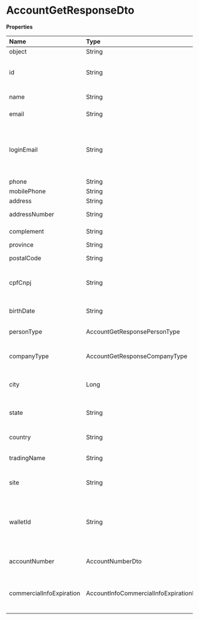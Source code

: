 # AccountGetResponseDto

**Properties**

| Name                     | Type                                           | Required | Description                                                                    |
| :----------------------- | :--------------------------------------------- | :------- | :----------------------------------------------------------------------------- |
| object                   | String                                         | ❌       | Object type                                                                    |
| id                       | String                                         | ❌       | Unique subaccount identifier in Asaas                                          |
| name                     | String                                         | ❌       | Subaccount name                                                                |
| email                    | String                                         | ❌       | Subaccount email                                                               |
| loginEmail               | String                                         | ❌       | Email for subaccount login, if not provided, the subaccount email will be used |
| phone                    | String                                         | ❌       | Telephone                                                                      |
| mobilePhone              | String                                         | ❌       | Cellphone                                                                      |
| address                  | String                                         | ❌       | Public place                                                                   |
| addressNumber            | String                                         | ❌       | Address number                                                                 |
| complement               | String                                         | ❌       | Address complement                                                             |
| province                 | String                                         | ❌       | Neighborhood                                                                   |
| postalCode               | String                                         | ❌       | Address zip code                                                               |
| cpfCnpj                  | String                                         | ❌       | CPF or CNPJ of the subaccount owner                                            |
| birthDate                | String                                         | ❌       | Date of birth (only for Individuals)                                           |
| personType               | AccountGetResponsePersonType                   | ❌       | Kind of person                                                                 |
| companyType              | AccountGetResponseCompanyType                  | ❌       | Type of company (only when Legal Entity)                                       |
| city                     | Long                                           | ❌       | Unique city identifier in Asaas                                                |
| state                    | String                                         | ❌       | State abbreviation (SP, RJ, SC, ...)                                           |
| country                  | String                                         | ❌       | Country (Fixed Brazil)                                                         |
| tradingName              | String                                         | ❌       | Display name (auto-populated)                                                  |
| site                     | String                                         | ❌       | Url reffered to the subaccount                                                 |
| walletId                 | String                                         | ❌       | Unique wallet identifier to split charges or transfer between Asaas accounts   |
| accountNumber            | AccountNumberDto                               | ❌       | Subaccount number in Asaas                                                     |
| commercialInfoExpiration | AccountInfoCommercialInfoExpirationResponseDto | ❌       | Information about the expiration of commercial data                            |

<!-- This file was generated by liblab | https://liblab.com/ -->
